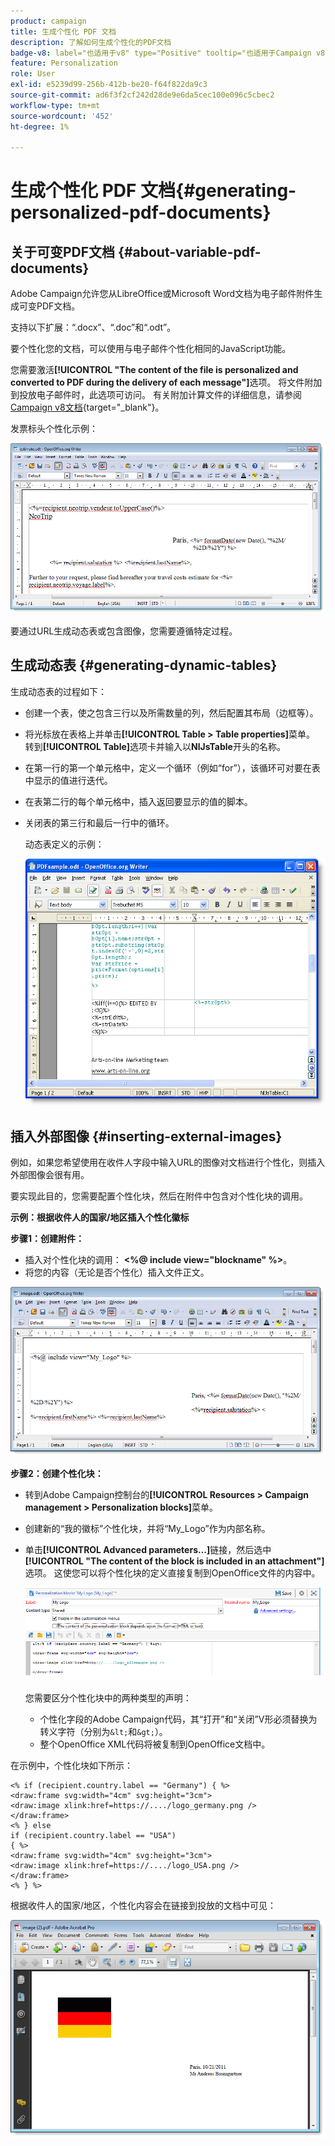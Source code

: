 ```yaml
---
product: campaign
title: 生成个性化 PDF 文档
description: 了解如何生成个性化的PDF文档
badge-v8: label="也适用于v8" type="Positive" tooltip="也适用于Campaign v8"
feature: Personalization
role: User
exl-id: e5239d99-256b-412b-be20-f64f822da9c3
source-git-commit: ad6f3f2cf242d28de9e6da5cec100e096c5cbec2
workflow-type: tm+mt
source-wordcount: '452'
ht-degree: 1%

---
```


# 生成个性化 PDF 文档{#generating-personalized-pdf-documents}

## 关于可变PDF文档 {#about-variable-pdf-documents}

Adobe Campaign允许您从LibreOffice或Microsoft Word文档为电子邮件附件生成可变PDF文档。

支持以下扩展：“.docx”、“.doc”和“.odt”。

要个性化您的文档，可以使用与电子邮件个性化相同的JavaScript功能。

您需要激活&#x200B;**[!UICONTROL "The content of the file is personalized and converted to PDF during the delivery of each message"]**&#x200B;选项。 将文件附加到投放电子邮件时，此选项可访问。 有关附加计算文件的详细信息，请参阅[Campaign v8文档](https://experienceleague.adobe.com/docs/campaign/campaign-v8/send/emails/attaching-files.html?lang=zh-Hans){target="_blank"}。

发票标头个性化示例：

![](assets/s_ncs_pdf_simple.png)

要通过URL生成动态表或包含图像，您需要遵循特定过程。

## 生成动态表 {#generating-dynamic-tables}

生成动态表的过程如下：

* 创建一个表，使之包含三行以及所需数量的列，然后配置其布局（边框等）。
* 将光标放在表格上并单击&#x200B;**[!UICONTROL Table > Table properties]**&#x200B;菜单。 转到&#x200B;**[!UICONTROL Table]**&#x200B;选项卡并输入以&#x200B;**NlJsTable**&#x200B;开头的名称。
* 在第一行的第一个单元格中，定义一个循环（例如“for”），该循环可对要在表中显示的值进行迭代。
* 在表第二行的每个单元格中，插入返回要显示的值的脚本。
* 关闭表的第三行和最后一行中的循环。

  动态表定义的示例：

  ![](assets/s_ncs_pdf_table.png)

## 插入外部图像 {#inserting-external-images}

例如，如果您希望使用在收件人字段中输入URL的图像对文档进行个性化，则插入外部图像会很有用。

要实现此目的，您需要配置个性化块，然后在附件中包含对个性化块的调用。

**示例：根据收件人的国家/地区插入个性化徽标**

**步骤1：创建附件：**

* 插入对个性化块的调用： **&lt;%@ include view=&quot;blockname&quot; %>**。
* 将您的内容（无论是否个性化）插入文件正文。

![](assets/s_ncs_open_office_blocdeperso.png)

**步骤2：创建个性化块：**

* 转到Adobe Campaign控制台的&#x200B;**[!UICONTROL Resources > Campaign management > Personalization blocks]**&#x200B;菜单。
* 创建新的“我的徽标”个性化块，并将“My_Logo”作为内部名称。
* 单击&#x200B;**[!UICONTROL Advanced parameters...]**&#x200B;链接，然后选中&#x200B;**[!UICONTROL "The content of the block is included in an attachment"]**&#x200B;选项。 这使您可以将个性化块的定义直接复制到OpenOffice文件的内容中。

  ![](assets/s_ncs_pdf_bloc_option.png)

  您需要区分个性化块中的两种类型的声明：

   * 个性化字段的Adobe Campaign代码，其“打开”和“关闭”V形必须替换为转义字符（分别为`&lt;`和`&gt;`）。
   * 整个OpenOffice XML代码将被复制到OpenOffice文档中。

在示例中，个性化块如下所示：

```
<% if (recipient.country.label == "Germany") { %>
<draw:frame svg:width="4cm" svg:height="3cm">
<draw:image xlink:href=https://..../logo_germany.png />
</draw:frame>
<% } else
if (recipient.country.label == "USA")
{ %>
<draw:frame svg:width="4cm" svg:height="3cm">
<draw:image xlink:href=https://..../logo_USA.png />
</draw:frame>
<% } %>
```

根据收件人的国家/地区，个性化内容会在链接到投放的文档中可见：

![](assets/s_ncs_pdf_result.png)
